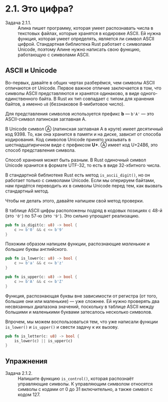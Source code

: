 # 2.1. Это цифра?

<dl>
  <dt>Задача 2.1.1.</dt>
  <dd>
  Алина пишет программу, которая умеет распознавать числа в текстовых файлах, которые хранятся в кодировке ASCII.
  Ей нужна функция, которая умеет определять, является ли символ ASCII цифрой.
  Стандартная библиотека Rust работает с символами Unicode, поэтому Алине нужно написать свою функцию, работающую с символами ASCII.
  </dd>
</dl>

## ASCII и Unicode

Во-первых, давайте в общих чертах разберёмся, чем символы ASCII отличаются от Unicode.
Первое важное отличие заключается в том, что символы ASCII представляются и хранятся одинаково, в виде одного-единственного байта.
В Rust их тип совпадает с типом для хранения байтов, а именно `u8` (беззнаковое 8-мибитовое число).

Для представления символов используется префикс **b** — `b'A'` — это ASCII-символ латинская заглавная A.

В Unicode символ Ⓐ (латинская заглавная A в круге) имеет десятичный код 9398.
То, как она хранится в памяти и на диске, зависит от способа кодирования.
Код символов Unicode принято указывать в шестнадцатиричном виде с префиксом **U+**.
Ⓐ имеет код U+24B6, это способ представления символа.

Способ хранения может быть разным.
В Rust одиночный символ Unicode хранится в формате UTF-32, то есть в виде 32-хбитного числа.

В стандартной библиотеке Rust есть метод `is_ascii_digit()`, но он работает только с символами Unicode.
Если мы оперируем байтами, нам придётся переводить их в символы Unicode перед тем, как вызвать стандартный метод.

Чтобы не делать этого, давайте напишем свой метод проверки.

В таблице ASCII цифры расположены подряд в кодовых позициях с 48-й (это `'0'`) по 57-ю (это `'9'`).
Это сильно упрощает реализацию.

```rust
pub fn is_digit(c: u8) -> bool {
    c >= b'0' && c <= b'9'
}
```

Похожим образом напишем функции, распознающие *маленькие* и *большие* буквы английского.

```rust
pub fn is_lower(c: u8) -> bool {
    c >= b'a' && c <= b'z'
}

pub fn is_upper(c: u8) -> bool {
    c >= b'A' && c <= b'Z'
}
```

Функция, распознающая буквы вне зависимости от регистра (от того, большие они или маленькие) — уже сложнее.
Ей нужно проверять два несвязанных диапазона значений, поскольку в таблице ASCII между большими и маленькими буквами затесалось несколько символов.

Впрочем, мы можем воспользоваться тем, что уже написали функции `is_lower()` и `is_upper()` и свести задачу к их вызову.

```rust
pub fn is_letter(c: u8) -> bool {
    is_lower(c) || is_upper(c)
}
```

## Упражнения

<dl>
  <dt>Задача 2.1.2.</dt>
  <dd>
  Напишите функцию <code>is_control()</code>, которая распознаёт управляющие символы.
  К управляющим символом относятся символы с кодами от 0 до 31 включительно, а также символ с кодом 127.
  </dd>
</dl>
